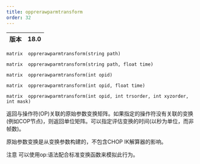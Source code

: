 ```yaml
---
title: opprerawparmtransform
order: 32
---
```

| 版本 | 18.0 |
| --- | --- |

`matrix  opprerawparmtransform(string path)`

`matrix  opprerawparmtransform(string path, float time)`

`matrix  opprerawparmtransform(int opid)`

`matrix  opprerawparmtransform(int opid, float time)`

`matrix  opprerawparmtransform(int opid, int trsorder, int xyzorder, int mask)`

返回与操作符(OP)关联的原始参数变换矩阵。如果指定的操作符没有关联的变换(例如COP节点)，则返回单位矩阵。可以指定评估变换的时间(以秒为单位，而非帧数)。

原始参数变换是从变换参数构建的，不包含CHOP IK解算器的影响。

注意
可以使用op:语法配合标准变换函数来模拟此行为。
